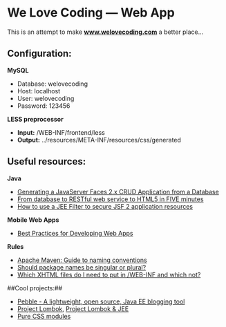 We Love Coding — Web App
==========
This is an attempt to make **www.welovecoding.com** a better place...

## Configuration: ##

**MySQL**

- Database: welovecoding
- Host: localhost
- User: welovecoding
- Password: 123456

**LESS preprocessor**

- **Input:** /WEB-INF/frontend/less
- **Output:** ../resources/META-INF/resources/css/generated

## Useful resources: ##

**Java**

- [Generating a JavaServer Faces 2.x CRUD Application from a Database](https://netbeans.org/kb/docs/web/jsf20-crud.html)
- [From database to RESTful web service to HTML5 in FIVE minutes](http://jaxenter.com/from-database-to-restful-web-service-to-html5-in-five-minutes-48908.html)
- [How to use a JEE Filter to secure JSF 2 application resources](http://www.itcuties.com/j2ee/jsf-2-login-filter-example/)

**Mobile Web Apps**

- [Best Practices for Developing Web Apps](https://developer.amazon.com/sdk/webapps/Best-Practices.html)

**Rules**

- [Apache Maven: Guide to naming conventions](http://maven.apache.org/guides/mini/guide-naming-conventions.html)
- [Should package names be singular or plural?](http://programmers.stackexchange.com/a/75929)
- [Which XHTML files do I need to put in /WEB-INF and which not?](http://stackoverflow.com/a/9033567/451634)

##Cool projects:##
- [Pebble - A lightweight, open source, Java EE blogging tool](https://github.com/pebbleblog/pebble)
- [Project Lombok](http://projectlombok.org/), [Project Lombok & JEE](http://javalabor.blogspot.de/2012/01/java-verbosity-jee-and-lombok.html)
- [Pure CSS modules](http://purecss.io/)




